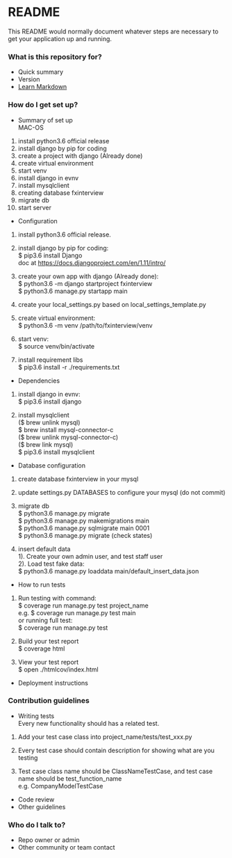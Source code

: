 # README #

This README would normally document whatever steps are necessary to get your application up and running.

### What is this repository for? ###

* Quick summary
* Version
* [Learn Markdown](https://bitbucket.org/tutorials/markdowndemo)

### How do I get set up? ###

* Summary of set up  
MAC-OS  
1. install python3.6 official release  
2. install django by pip for coding  
3. create a project with django (Already done)  
4. create virtual environment  
5. start venv  
6. install django in evnv  
7. install mysqlclient  
8. creating database fxinterview  
9. migrate db  
10. start server  


* Configuration  
1. install python3.6 official release.  

2. install django by pip for coding:  
$ pip3.6 install Django  
doc at https://docs.djangoproject.com/en/1.11/intro/  

3. create your own app with django (Already done):  
$ python3.6 -m django startproject fxinterview  
$ python3.6 manage.py startapp main  

4. create your local_settings.py based on local_settings_template.py  

5. create virtual environment:  
$ python3.6 -m venv /path/to/fxinterview/venv  

6. start venv:  
$ source venv/bin/activate  

7. install requirement libs  
$ pip3.6 install -r ./requirements.txt

* Dependencies  
1. install django in evnv:    
$ pip3.6 install django  

2. install mysqlclient  
($ brew unlink mysql)  
$ brew install mysql-connector-c  
($ brew unlink mysql-connector-c)  
($ brew link mysql)  
$ pip3.6 install mysqlclient  


* Database configuration  
1. create database fxinterview in your mysql  

2. update settings.py DATABASES to configure your mysql (do not commit)  

3. migrate db  
$ python3.6 manage.py migrate  
$ python3.6 manage.py makemigrations main  
$ python3.6 manage.py sqlmigrate main 0001  
$ python3.6 manage.py migrate (check states)

4. insert default data  
 1). Create your own admin user, and test staff user  
 2). Load test fake data:  
     $ python3.6 manage.py loaddata main/default_insert_data.json   

* How to run tests
1. Run testing with command:  
$ coverage run manage.py test project_name  
e.g. 
$ coverage run manage.py test main  
or running full test:  
$ coverage run manage.py test

2. Build your test report  
$ coverage html  

3. View your test report  
$ open ./htmlcov/index.html   

* Deployment instructions

### Contribution guidelines ###

* Writing tests  
Every new functionality should has a related test. 

1. Add your test case class into project_name/tests/test_xxx.py 

2. Every test case should contain description for showing what are you testing

3. Test case class name should be ClassNameTestCase, and test case name should be test_function_name  
e.g. CompanyModelTestCase

* Code review
* Other guidelines

### Who do I talk to? ###

* Repo owner or admin
* Other community or team contact